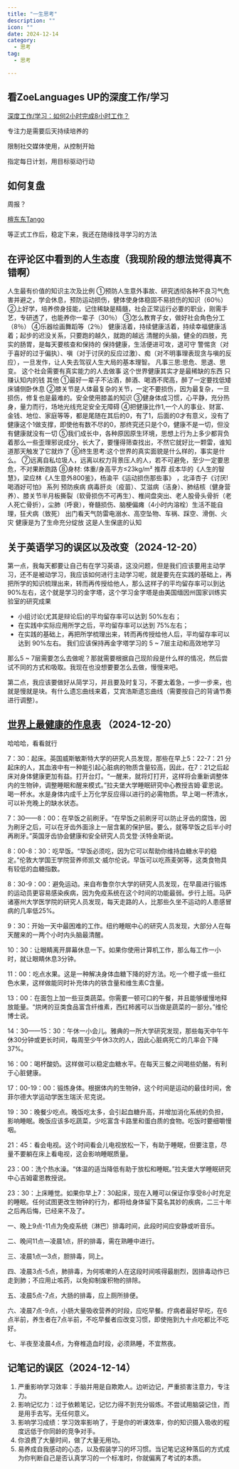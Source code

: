 ```yaml
---
title: "一生思考"
description: ""
icon: ""
date: 2024-12-14
category:
  - 思考
tag:
  - 思考

---
```

## 看ZoeLanguages UP的深度工作/学习

[深度工作/学习：如何2小时完成8小时工作？](https://www.bilibili.com/video/BV15bCPYQEvc/?spm_id_from=333.1007.tianma.1-1-1.click&vd_source=834d9d69a86c55d6acbaf9e5dbe37bb2)

专注力是需要后天持续培养的

限制社交媒体使用，从控制开始

指定每日计划，用目标驱动行动

## 如何复盘

周报？

[檀东东Tango](https://www.bilibili.com/video/BV1EV411R7iK/?spm_id_from=333.337.search-card.all.click&vd_source=834d9d69a86c55d6acbaf9e5dbe37bb2)

等正式工作后，稳定下来，我还在随缘找寻学习的方法

## 在评论区中看到的人生态度（我现阶段的想法觉得真不错啊）

人生最有价值的知识主次及比例
①预防人生意外事故、研究透彻各种不良习气危害并避之，学会休息，预防运动损伤，健体使身体稳固不易损伤的知识（60％）
②上好学，培养傍身技能，记住稀缺是精髓，社会正常运行必要的职业，刚需手艺，专研透了，也能养你一辈子（30％）
③怎么教育子女，做好社会角色分工（8％）
④乐器绘画舞蹈等（2％）
健康活着，持续健康活着，持续幸福健康活着；起步的迟没关系，只要跑的越久，就跑的越远
清醒的头脑，健全的四肢，充实的肠胃，是每天要核查和保持的
保持健康，生活便进可攻，退可守
警惕贪（对于喜好的过于偏执）、嗔（对于讨厌的反应过激）、痴（对不明事理表现贪与嗔的反应），一旦发作，让人失去驾驭人生大局的基本理智。
凡事三思:思危、思退、思变。
这个社会需要有真实能力的人去做事
这个世界健康其实才是最稀缺的东西
只赚认知内的钱
其他
①最好一辈子不沾酒，醉酒、喝酒不爬高，醉了一定要找低矮床铺侧卧休息
②膝关节是人体最复杂的关节，一定不要损伤，因为最复杂，一旦损伤，修复也是最难的。安全使用膝盖的知识
③健身体成习惯，心平静，充分热身，量力而行，场地光线充足安全无障碍
④把健康比作1,一个人的事业、财富、金钱、地位、家庭等等，都是尾随在其后的0，有了1，后面的0才有意义，没有了健康这个1做支撑，即使他有数不尽的0，那终究还只是个0，健康不是一切，但没有健康就没有一切
⑤我们成长中，各种原因原生环境，思想上行为上多少都背负着那么一些歪理邪说成分，长大了，要懂得筛查找出，不然它就好比一颗雷，谁知道那天触发了它就炸了
⑥终生思考:这个世界的真实面貌是什么样的，事实是什么。
⑦远离自私垃圾人，远离以权力背景压人的人，若不可避免，至少一定要思危，不对果断跑路
⑧身材: 体重/身高平方≤23kg/m²
推荐
叔本华的《人生的智慧》，梁应林《人生意外800鉴》，杨渝平《运动损伤那些事》 ，北泽杏子《讨厌!喝酒好可怕》 系列
预防疾病
病毒肝炎（疫苗）、艾滋病（洁身）、肺结核（健身营养）、膝关节半月板撕裂（软骨损伤不可再生）、椎间盘突出、老人股骨头骨折（老人死亡骨折），尘肺（呼衰），脊髓损伤、脑梗偏瘫（4小时内溶栓）生活不能自理，狂犬病（致死）
出门看天气防雷电溺水、高空坠物、车祸、踩空、滑倒、火灾
健康是为了生命充分绽放
这是人生保底的认知

## 关于英语学习的误区以及改变（2024-12-20）

第一点，我每天都要让自己有在学习英语，这没问题，但是我们应该要用主动学习，还不是被动学习，我应该如何进行主动学习呢，就是要先在实践的基础上，再把所学的知识梳理出来，转而再传授给他人，那么这样子的平均留存率可以到达90%左右，这个就是学习的金字塔，这个学习金字塔是由美国缅因州国家训练实验室的研究成果
- 小组讨论(尤其是辩论后)的平均留存率可以达到 50%左右；
- 在实践中实际应用所学之后，平均留存率可以达到 75%左右；
- 在实践的基础上，再把所学梳理出来，转而再传授给他人后，平均留存率可以达到 90%左右。
我们应该保持再金字塔学习的 5 ~ 7层主动和高效地学习

那么5 ~ 7层需要怎么去做呢？那就需要根据自己现阶段是什么样的情况，然后尝试不同的方式和吸取。我现在也没想要要怎么去做，慢慢来吧。

第二点，我应该要做好从简学习，并且要及时复习，不要太着急，一步一步来，也就是慢就是块。有什么遗忘曲线来着，艾宾浩斯遗忘曲线（需要按自己的背诵节奏进行调整）。

## [世界上最健康的作息表](https://jiankang.cctv.com/2017/04/24/ARTIzlssypAewlg8XvAx11tU170424.shtml) （2024-12-20）

哈哈哈，看看就行

7：30：起床。英国威斯敏斯特大学的研究人员发现，那些在早上5：22-7：21 分起床的人，其血液中有一种能引起心脏病的物质含量较高，因此，在7：21之后起床对身体健康更加有益。打开台灯。“一醒来，就将灯打开，这样将会重新调整体内的生物钟，调整睡眠和醒来模式。”拉夫堡大学睡眠研究中心教授吉姆·霍恩说。喝一杯水。水是身体内成千上万化学反应得以进行的必需物质。早上喝一杯清水，可以补充晚上的缺水状态。

7：30——8：00：在早饭之前刷牙。“在早饭之前刷牙可以防止牙齿的腐蚀，因为刷牙之后，可以在牙齿外面涂上一层含氟的保护层。要么，就等早饭之后半小时再刷牙。”英国牙齿协会健康和安全研究人员戈登·沃特金斯说。

8：00-8：30：吃早饭。“早饭必须吃，因为它可以帮助你维持血糖水平的稳定。”伦敦大学国王学院营养师凯文·威尔伦说。早饭可以吃燕麦粥等，这类食物具有较低的血糖指数。

8：30-9：00：避免运动。来自布鲁奈尔大学的研究人员发现，在早晨进行锻炼的运动员更容易感染疾病，因为免疫系统在这个时间的功能最弱。步行上班。马萨诸塞州大学医学院的研究人员发现，每天走路的人，比那些久坐不运动的人患感冒病的几率低25%。

9：30：开始一天中最困难的工作。纽约睡眠中心的研究人员发现，大部分人在每天醒来的一两个小时内头脑最清醒。

10：30：让眼睛离开屏幕休息一下。如果你使用计算机工作，那么每工作一小时，就让眼睛休息3分钟。

11：00：吃点水果。这是一种解决身体血糖下降的好方法。吃一个橙子或一些红色水果，这样做能同时补充体内的铁含量和维生素C含量。

13：00：在面包上加一些豆类蔬菜。你需要一顿可口的午餐，并且能够缓慢地释放能量。“烘烤的豆类食品富含纤维素，西红柿酱可以当做是蔬菜的一部分。”维伦博士说。

14：30——15：30：午休一小会儿。雅典的一所大学研究发现，那些每天中午午休30分钟或更长时间，每周至少午休3次的人，因此心脏病死亡的几率会下降37%。

16：00：喝杯酸奶。这样做可以稳定血糖水平。在每天三餐之间喝些奶酪，有利于心脏健康。

17：00-19：00：锻炼身体。根据体内的生物钟，这个时间是运动的最佳时间，舍菲尔德大学运动学医生瑞沃·尼克说。

19：30：晚餐少吃点。晚饭吃太多，会引起血糖升高，并增加消化系统的负担，影响睡眠。晚饭应该多吃蔬菜，少吃富含卡路里和蛋白质的食物。吃饭时要细嚼慢咽。

21：45：看会电视。这个时间看会儿电视放松一下，有助于睡眠，但要注意，尽量不要躺在床上看电视，这会影响睡眠质量。

23：00：洗个热水澡。“体温的适当降低有助于放松和睡眠。”拉夫堡大学睡眠研究中心吉姆霍恩教授说。

23：30：上床睡觉。如果你早上7：30起床，现在入睡可以保证你享受8小时充足的睡眠。任何试图更改生物钟的行为，都将给身体留下莫名其妙的疾病，二三十年之后再后悔，已经来不及了。

一、晚上9点-11点为免疫系统（淋巴）排毒时间，此段时间应安静或听音乐。

二、晚间11点—凌晨1点，肝的排毒，需在熟睡中进行。

三、凌晨1点—3点，胆排毒，同上。

四、凌晨3点-5点，肺排毒，为何咳嗽的人在这段时间咳得最剧烈，因排毒动作已走到肺；不应用止咳药，以免抑制废积物的排除。

五、凌晨5点-7点，大肠的排毒，应上厕所排便。

六、凌晨7点-9点，小肠大量吸收营养的时段，应吃早餐。疗病者最好早吃，在6点半前，养生者在7点半前，不吃早餐者应改变习惯，即使拖到九十点吃都比不吃好。

七、半夜至凌晨4点，为脊椎造血时段，必须熟睡，不宜熬夜。

## 记笔记的误区（2024-12-14）

1. 严重影响学习效率：手脑并用是自欺欺人。边听边记，严重损害注意力，专注力。
2. 影响记忆力：过于依赖笔记，记忆力得不到充分锻炼。不尝试用脑袋记住，而是用手去写。无任何意义。
3. 影响学习成绩：学习效率影响了，于是你的听课效率，你的知识摄入吸收的程度远低于你同龄的竞争对手。
4. 你浪费了大量时间，做了大量无用功。
5. 易养成自我感动的心态，以及假装学习的坏习惯。当记笔记这种落后的方式成为你判断自己是否认真学习的一个标准时，你就偏离了考试的本质。



